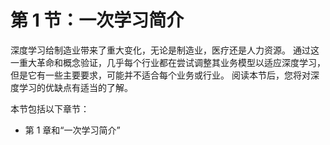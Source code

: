 # 第 1 节：一次学习简介

深度学习给制造业带来了重大变化，无论是制造业，医疗还是人力资源。 通过这一重大革命和概念验证，几乎每个行业都在尝试调整其业务模型以适应深度学习，但是它有一些主要要求，可能并不适合每个业务或行业。 阅读本节后，您将对深度学习的优缺点有适当的了解。

本节包括以下章节：

*   第 1 章和“一次学习简介”